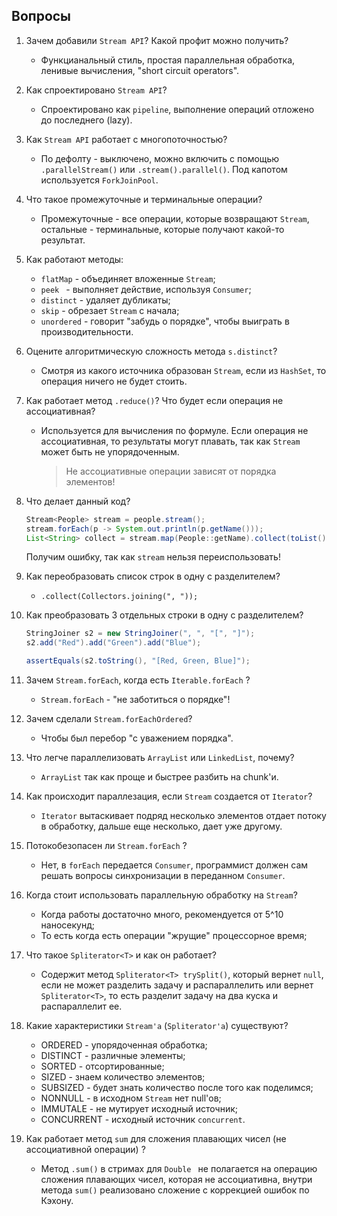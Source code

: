 ## Вопросы

1. Зачем добавили `Stream API`? Какой профит можно получить?

   - Функцианальный стиль, простая параллельная обработка, ленивые вычисления, "short circuit operators".

2. Как спроектировано `Stream API`?

   - Спроектировано как `pipeline`, выполнение операций отложено до последнего (lazy).

3. Как `Stream API` работает с многопоточностью?

   - По дефолту  - выключено, можно включить с помощью `.parallelStream()` или `.stream().parallel()`. Под капотом используется `ForkJoinPool`.

4. Что такое промежуточные и терминальные операции?

   - Промежуточные - все операции, которые возвращают `Stream`, остальные - терминальные, которые получают какой-то результат.

5. Как работают методы:

   - `flatMap` - объединяет вложенные `Stream`;
   - `peek ` - выполняет действие, используя `Consumer`;
   - `distinct` - удаляет дубликаты;
   - `skip` - обрезает `Stream` с начала;
   - `unordered` - говорит "забудь о порядке", чтобы выиграть в производительности.

6. Оцените алгоритмическую сложность метода `s.distinct`?

   - Смотря из какого источника образован `Stream`, если из `HashSet`, то операция ничего не будет стоить.

7. Как работает метод `.reduce()`? Что будет если операция не ассоциативная?

   - Используется для вычисления по формуле. Если операция не ассоциативная, то результаты могут плавать, так как `Stream` может быть не упорядоченным. 

     >  Не ассоциативные операции зависят от порядка элементов!

8. Что делает данный код?

   ```java
   Stream<People> stream = people.stream();
   stream.forEach(p -> System.out.println(p.getName()));
   List<String> collect = stream.map(People::getName).collect(toList());
   ```

   Получим ошибку, так как `stream` нельзя переиспользовать!

9. Как переобразовать список строк в одну с разделителем?

   - `.collect(Collectors.joining(", "));`

10. Как преобразовать 3 отдельных строки в одну с разделителем?

    ````java
    StringJoiner s2 = new StringJoiner(", ", "[", "]");
    s2.add("Red").add("Green").add("Blue");
    
    assertEquals(s2.toString(), "[Red, Green, Blue]");
    ````

11. Зачем `Stream.forEach`, когда есть `Iterable.forEach` ?

    - `Stream.forEach` - "не заботиться о порядке"!

12. Зачем сделали `Stream.forEachOrdered`?

    - Чтобы был перебор "с уважением порядка".

13. Что легче параллелизовать `ArrayList` или `LinkedList`, почему?

    - `ArrayList` так как проще и быстрее разбить на chunk'и.

14. Как происходит параллезация, если `Stream` создается от `Iterator`?

    - `Iterator` вытаскивает подряд несколько элементов отдает потоку в обработку, дальше еще несколько, дает уже другому.

15. Потокобезопасен ли `Stream.forEach` ?

    - Нет, в `forEach` передается `Consumer`, программист должен сам решать вопросы синхронизации в переданном `Consumer`.

16. Когда стоит использовать параллельную обработку на `Stream`?

    - Когда работы достаточно много, рекомендуется от 5^10 наносекунд;
    - То есть когда есть операции "жрущие" процессорное время;

17. Что такое `Spliterator<T>` и как он работает?

    - Содержит метод `Spliterator<T> trySplit()`, который вернет `null`, если не может разделить задачу и распараллелить или вернет `Spliterator<T>`, то есть разделит задачу на два куска и распараллелит ее.

18. Какие характеристики `Stream'a` (`Spliterator'a`) существуют?

    - ORDERED - упорядоченная обработка;
    - DISTINCT - различные элементы; 
    - SORTED - отсортированные;
    - SIZED - знаем количество элементов;
    - SUBSIZED - будет знать количество после того как поделимся;
    - NONNULL - в исходном `Stream` нет null'ов;
    - IMMUTALE - не мутирует исходный источник;
    - CONCURRENT - исходный источник `concurrent`.

19. Как работает метод `sum` для сложения плавающих чисел (не ассоциативной операции) ?

    - Метод `.sum()` в  стримах для `Double ` не полагается на операцию сложения плавающих чисел, которая не ассоциативна, внутри метода `sum()` реализовано сложение с коррекцией ошибок по Кэхону.
